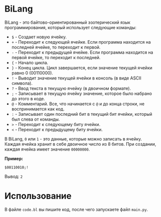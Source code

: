 # BiLang
BiLang - это байтово-ориентированный эзотерический язык программирования, который использует следующие команды:

- `$` - Создает новую ячейку.
- `+` - Переходит к следующей ячейке. Если программа находится на последней ячейке, то переходит к первой.
- `-` - Переходит к предыдущей ячейке. Если программа находится на первой ячейке, то переходит к последней.
- `{` - Начало цикла.
- `}` - Конец цикла. Цикл завершается, если значение текущей ячейки равно 0 (00110000).
- `!` - Выводит значение текущей ячейки в консоль (в виде ASCII символа).
- `?` - Ввод текста в текущую ячейку (в двоичном формате).
- `;` - Записывает в текущую ячейку значение, которое было набрано до этого в коде.
- `@` - Комментарий. Все, что начинается с `@` и до конца строки, не воспринимается как код.
- `:` - Записывает один последний бит в текущий бит ячейки, который был слева от команды.
- `>` - Переходит к следующему биту ячейки.
- `<` - Переходит к предыдущему биту ячейки.

В BiLang, `0` или `1` - это данные, которые можно записать в ячейку. Каждая ячейка хранит в себе двоичное число из 8 битов. При создании, каждая ячейка имеет значение `00000000`.

**Пример:**
```
$00110010;!
```
Вывод: ```2```

# Использование
В файле `code.bl` вы пишите код, после чего запускаете файл `main.py`.
